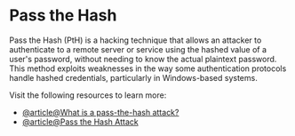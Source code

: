 # Pass the Hash

Pass the Hash (PtH) is a hacking technique that allows an attacker to authenticate to a remote server or service using the hashed value of a user's password, without needing to know the actual plaintext password. This method exploits weaknesses in the way some authentication protocols handle hashed credentials, particularly in Windows-based systems.

Visit the following resources to learn more:

- [@article@What is a pass-the-hash attack?](https://www.crowdstrike.com/cybersecurity-101/pass-the-hash/)
- [@article@Pass the Hash Attack](https://www.netwrix.com/pass_the_hash_attack_explained.html)